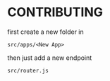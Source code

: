 # CONTRIBUTING

first create a new folder in

`src/apps/<New App>`

then just add a new endpoint

`src/router.js`
